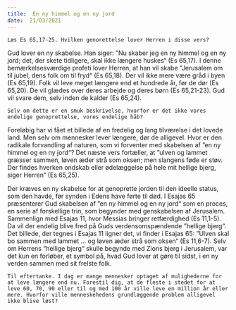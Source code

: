 ```yaml
---
title:  En ny himmel og en ny jord
date:  21/03/2021
---
```


`Læs Es 65,17-25. Hvilken genorettelse lover Herren i disse vers?`

Gud lover en ny skabelse. Han siger: ”Nu skaber jeg en ny himmel og en ny jord; det, der skete tidligere, skal ikke længere huskes“ (Es 65,17). I denne bemærkelsesværdige profeti lover Herren, at han vil skabe ”Jerusalem om til jubel, dens folk om til fryd“ (Es 65,18). Der vil ikke mere være gråd i byen (Es 65,19). Folk vil leve meget længere end et hundrede år, før de dør (Es 65,20). De vil glædes over deres arbejde og deres børn (Es 65,21-23). Gud vil svare dem, selv inden de kalder (Es 65,24).

`Selv om dette er en smuk beskrivelse, hvorfor er det ikke vores endelige genoprettelse, vores endelige håb?`

Foreløbig har vi fået et billede af en fredelig og lang tilværelse i det lovede land. Men selv om mennesker lever længere, dør de alligevel. Hvor er den radikale forvandling af naturen, som vi forventer med skabelsen af ”en ny himmel og en ny jord“? Det næste vers fortæller, at ”ulven og lammet græsser sammen, løven æder strå som oksen; men slangens føde er støv. Der findes hverken ondskab eller ødelæggelse på hele mit hellige bjerg, siger Herren“ (Es 65,25).

Der kræves en ny skabelse for at genoprette jorden til den ideelle status, som den havde, før synden i Edens have førte til død. I Esajas 65 præsenterer Gud skabelsen af ”en ny himmel og en ny jord“ som en proces, en serie af forskellige trin, som begynder med genskabelsen af Jerusalem. Sammenlign med Esajas 11, hvor Messias bringer retfærdighed (Es 11,1-5). Da vil der endelig blive fred på Guds verdensomspændende ”hellige bjerg“. Det billede, der tegnes i Esajas 11 ligner det, vi finder i Esajas 65: ”Ulven skal bo sammen med lammet … og løven æder strå som oksen“ (Es 11,6-7). Selv om Herrens ”hellige bjerg“ skulle begynde med Zions bjerg i Jerusalem, var det kun en forløber, et symbol på, hvad Gud lover at gøre til sidst, i en ny verden sammen med sit frelste folk.

`Til eftertanke. I dag er mange mennesker optaget af mulighederne for at leve længere end nu. Forestil dig, at de fleste i stedet for at leve 60, 70, 90 eller til og med 100 år ville leve en million år eller mere. Hvorfor ville menneskehedens grundlæggende problem alligevel ikke blive løst?`